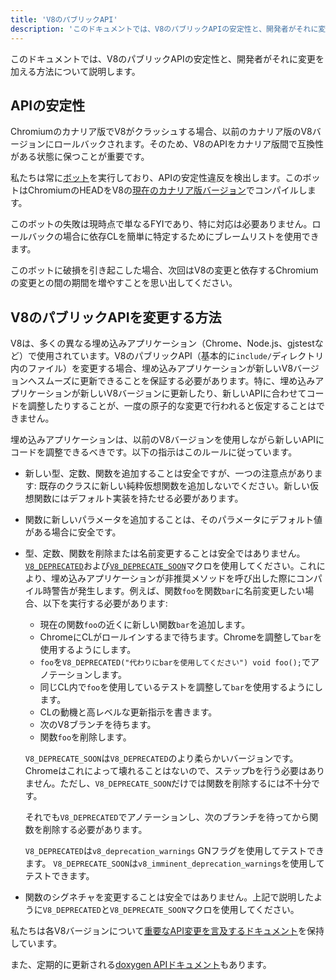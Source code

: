 ```yaml
---
title: 'V8のパブリックAPI'
description: 'このドキュメントでは、V8のパブリックAPIの安定性と、開発者がそれに変更を加える方法について説明します。'
---
```

このドキュメントでは、V8のパブリックAPIの安定性と、開発者がそれに変更を加える方法について説明します。

## APIの安定性

Chromiumのカナリア版でV8がクラッシュする場合、以前のカナリア版のV8バージョンにロールバックされます。そのため、V8のAPIをカナリア版間で互換性がある状態に保つことが重要です。

私たちは常に[ボット](https://ci.chromium.org/p/v8/builders/luci.v8.ci/Linux%20V8%20API%20Stability)を実行しており、APIの安定性違反を検出します。このボットはChromiumのHEADをV8の[現在のカナリア版バージョン](https://chromium.googlesource.com/v8/v8/+/refs/heads/canary)でコンパイルします。

このボットの失敗は現時点で単なるFYIであり、特に対応は必要ありません。ロールバックの場合に依存CLを簡単に特定するためにブレームリストを使用できます。

このボットに破損を引き起こした場合、次回はV8の変更と依存するChromiumの変更との間の期間を増やすことを思い出してください。

## V8のパブリックAPIを変更する方法

V8は、多くの異なる埋め込みアプリケーション（Chrome、Node.js、gjstestなど）で使用されています。V8のパブリックAPI（基本的に`include/`ディレクトリ内のファイル）を変更する場合、埋め込みアプリケーションが新しいV8バージョンへスムーズに更新できることを保証する必要があります。特に、埋め込みアプリケーションが新しいV8バージョンに更新したり、新しいAPIに合わせてコードを調整したりすることが、一度の原子的な変更で行われると仮定することはできません。

埋め込みアプリケーションは、以前のV8バージョンを使用しながら新しいAPIにコードを調整できるべきです。以下の指示はこのルールに従っています。

- 新しい型、定数、関数を追加することは安全ですが、一つの注意点があります: 既存のクラスに新しい純粋仮想関数を追加しないでください。新しい仮想関数にはデフォルト実装を持たせる必要があります。
- 関数に新しいパラメータを追加することは、そのパラメータにデフォルト値がある場合に安全です。
- 型、定数、関数を削除または名前変更することは安全ではありません。[`V8_DEPRECATED`](https://cs.chromium.org/chromium/src/v8/include/v8config.h?l=395&rcl=0425b20ad9a8ba38c2e0dd16e8814abb722bfdde)および[`V8_DEPRECATE_SOON`](https://cs.chromium.org/chromium/src/v8/include/v8config.h?l=403&rcl=0425b20ad9a8ba38c2e0dd16e8814abb722bfdde)マクロを使用してください。これにより、埋め込みアプリケーションが非推奨メソッドを呼び出した際にコンパイル時警告が発生します。例えば、関数`foo`を関数`bar`に名前変更したい場合、以下を実行する必要があります:
    - 現在の関数`foo`の近くに新しい関数`bar`を追加します。
    - ChromeにCLがロールインするまで待ちます。Chromeを調整して`bar`を使用するようにします。
    - `foo`を`V8_DEPRECATED("代わりにbarを使用してください") void foo();`でアノテーションします。
    - 同じCL内で`foo`を使用しているテストを調整して`bar`を使用するようにします。
    - CLの動機と高レベルな更新指示を書きます。
    - 次のV8ブランチを待ちます。
    - 関数`foo`を削除します。

    `V8_DEPRECATE_SOON`は`V8_DEPRECATED`のより柔らかいバージョンです。Chromeはこれによって壊れることはないので、ステップbを行う必要はありません。ただし、`V8_DEPRECATE_SOON`だけでは関数を削除するには不十分です。

    それでも`V8_DEPRECATED`でアノテーションし、次のブランチを待ってから関数を削除する必要があります。

    `V8_DEPRECATED`は`v8_deprecation_warnings` GNフラグを使用してテストできます。
    `V8_DEPRECATE_SOON`は`v8_imminent_deprecation_warnings`を使用してテストできます。

- 関数のシグネチャを変更することは安全ではありません。上記で説明したように`V8_DEPRECATED`と`V8_DEPRECATE_SOON`マクロを使用してください。

私たちは各V8バージョンについて[重要なAPI変更を言及するドキュメント](https://docs.google.com/document/d/1g8JFi8T_oAE_7uAri7Njtig7fKaPDfotU6huOa1alds/edit)を保持しています。

また、定期的に更新される[doxygen APIドキュメント](https://v8.dev/api)もあります。
